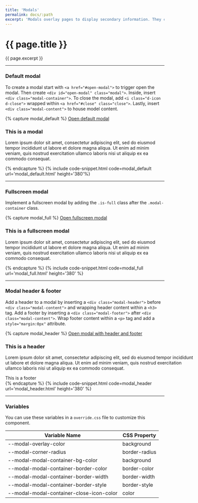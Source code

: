 ```yaml
---
title: 'Modals'
permalink: docs/:path
excerpt: 'Modals overlay pages to display secondary information. They come in default and fullscreen styles and can be customized with a header and footer.'
---
```


# {{ page.title }}
{{ page.excerpt }}


***


### Default modal
To create a modal start with `<a href="#open-modal">` to trigger open the modal. Then create `<div
id="open-modal" class="modal">`. Inside, insert `<div class="modal-container">`. To close the modal, add `<i
class="d-icon d-close">` wrapped within `<a href="#close" class="close">`. Lastly, insert `<div class="modal-content">` to house model content.

{% capture modal_default %} 
<a href="#open-modal">Open default modal</a>
<div id="open-modal" class="modal">
<div class="modal-container">
<a href="#close" class="close"><i class="d-icon d-close"></i></a>
<div class="modal-content">
<h3>This is a modal</h3>
<p>Lorem ipsum dolor sit amet, consectetur adipiscing elit, sed do eiusmod tempor incididunt ut labore et dolore magna aliqua. Ut enim ad minim veniam, quis nostrud exercitation ullamco laboris nisi ut aliquip ex ea commodo consequat.
</p>
</div>
</div>
</div>
 {% endcapture %}
{% include code-snippet.html code=modal_default url='modal_default.html' height='380'%}


***


### Fullscreen modal
Implement a fullscreen modal by adding the `.is-full` class after the `.modal-container` class.

{% capture modal_full %} 
<a href="#open-modal">Open fullscreen modal</a>
<div id="open-modal" class="modal">
<div class="modal-container is-full">
<a href="#close" class="close"><i class="d-icon d-close"></i></a>
<div class="modal-content">
<h3>This is a fullscreen modal</h3>
<p>Lorem ipsum dolor sit amet, consectetur adipiscing elit, sed do eiusmod tempor incididunt ut labore et dolore magna aliqua. Ut enim ad minim veniam, quis nostrud exercitation ullamco laboris nisi ut aliquip ex ea commodo consequat.
</p>
</div>
</div>
</div>
 {% endcapture %}
{% include code-snippet.html code=modal_full url='modal_full.html' height='380' %}


***


### Modal header & footer
Add a header to a modal by inserting a `<div class="modal-header">` before `<div class="modal-content">` and wrapping header content within a `<h3>` tag. Add a footer by inserting a `<div class="modal-footer">` after `<div class="modal-content">`. Wrap footer content within a `<p>` tag and add a `style="margin:0px"` attribute.


{% capture modal_header %} 
<a href="#open-modal">Open modal with header and footer </a>
<div id="open-modal" class="modal">
<div class="modal-container" style="width:600px;">
<a href="#close" class="close"><i class="d-icon d-close"></i></a>
<div class="modal-header">
<h3>This is a header</h3>
</div>
<div class="modal-content">
<p> Lorem ipsum dolor sit amet, consectetur adipiscing elit, sed do eiusmod tempor incididunt ut labore et dolore magna aliqua. Ut enim ad minim veniam, quis nostrud exercitation ullamco laboris nisi ut aliquip ex ea commodo consequat. </p>
</div>
<div class="modal-footer">
<p style="margin:0px;">This is a footer</p>
</div>
</div>
</div>
 {% endcapture %}
{% include code-snippet.html code=modal_header url='modal_header.html' height='380' %}


***


### Variables
You can use these variables in a `override.css` file to customize this component.

|Variable Name|CSS Property|
| - | - |
|--modal-overlay-color| background|
|--modal-corner-radius| border-radius|
|--modal-modal-container-bg-color| background|
|--modal-modal-container-border-color| border-color|
|--modal-modal-container-border-width| border-width|
|--modal-modal-container-border-style| border-style|
|--modal-modal-container-close-icon-color| color|
